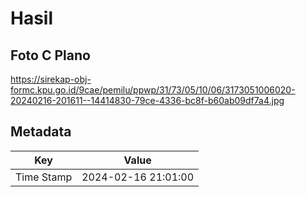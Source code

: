 # Hasil

## Foto C Plano

https://sirekap-obj-formc.kpu.go.id/9cae/pemilu/ppwp/31/73/05/10/06/3173051006020-20240216-201611--14414830-79ce-4336-bc8f-b60ab09df7a4.jpg


## Metadata

| Key        | Value               |
| ---------- | ------------------- |
| Time Stamp | 2024-02-16 21:01:00 |



